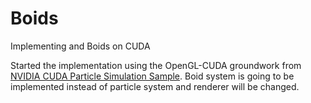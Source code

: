 # Boids
Implementing and Boids on CUDA

Started the implementation using the OpenGL-CUDA groundwork from [NVIDIA CUDA Particle Simulation Sample](https://github.com/NVIDIA/cuda-samples/tree/master/Samples/2_Concepts_and_Techniques/particles). Boid system is going to be implemented instead of particle system and renderer will be changed.
